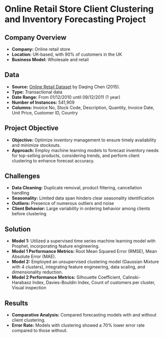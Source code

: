 # Online Retail Store Client Clustering and Inventory Forecasting Project

## Company Overview
- **Company:** Online retail store
- **Location:** UK-based, with 90% of customers in the UK
- **Business Model:** Wholesale and retail

## Data
- **Source:** [Online Retail Dataset](https://archive.ics.uci.edu/dataset/352/online+retail) by Daqing Chen (2015).
- **Type:** Transactional data
- **Date Range:** From 01/12/2010 until 09/12/2011 (1 year)
- **Number of Instances:** 541,909
- **Columns:** Invoice No, Stock Code, Description, Quantity, Invoice Date, Unit Price, Customer ID, Country

## Project Objective
- **Objective:** Optimize inventory management to ensure timely availability and minimize stockouts.
- **Approach:** Employ machine learning models to forecast inventory needs for top-selling products, considering trends, and perform client clustering to enhance forecast accuracy.


## Challenges
- **Data Cleaning:** Duplicate removal, product filtering, cancellation handling
- **Seasonality:** Limited data span hinders clear seasonality identification
- **Outliers:** Presence of numerous outliers and noise
- **Client Behavior:** Large variability in ordering behavior among clients before clustering

## Solution
- **Model 1:** Utilized a supervised time series machine learning model with Prophet, incorporating feature engineering.
- **Model 1 Performance Metrics:** Root Mean Squared Error (RMSE), Mean Absolute Error (MAE).
- **Model 2:** Employed an unsupervised clustering model (Gaussian Mixture with 4 clusters), integrating feature engineering, data scaling, and dimensionality reduction.
- **Model 2 Performance Metrics:** Silhouette Coefficient, Calinski-Harabasz Index, Davies-Bouldin Index, Count of customers per cluster, Visual inspection


## Results
- **Comparative Analysis:** Compared forecasting models with and without client clustering.
- **Error Rate:** Models with clustering showed a 70% lower error rate compared to those without.
